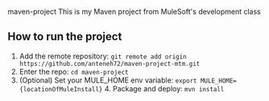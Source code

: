  maven-project
This is my Maven project from MuleSoft's development class
## How to run the project
1. Add the remote repository: `git remote add origin https://github.com/anteneh72/maven-project-mtm.git`
2. Enter the repo: `cd maven-project`
3. (Optional) Set your MULE_HOME env variable: `export
MULE_HOME={locationOfMuleInstall}` 4. Package and deploy: `mvn install`
 
